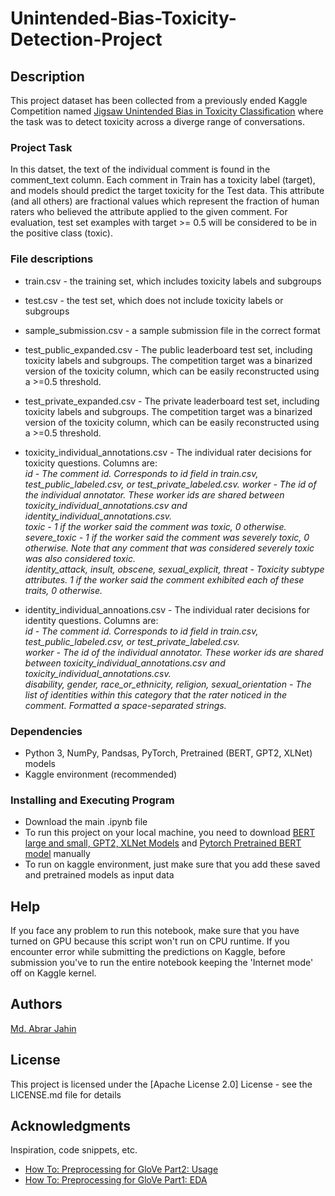# Unintended-Bias-Toxicity-Detection-Project

## Description

This project dataset has been collected from a previously ended Kaggle Competition named [Jigsaw Unintended Bias in Toxicity Classification](https://www.kaggle.com/c/jigsaw-unintended-bias-in-toxicity-classification/data) where the task was to detect toxicity across a diverge range of conversations.

### Project Task
In this datset, the text of the individual comment is found in the comment_text column. Each comment in Train has a toxicity label (target), and models should predict the target toxicity for the Test data. This attribute (and all others) are fractional values which represent the fraction of human raters who believed the attribute applied to the given comment. For evaluation, test set examples with target >= 0.5 will be considered to be in the positive class (toxic).

### File descriptions
* train.csv - the training set, which includes toxicity labels and subgroups
* test.csv - the test set, which does not include toxicity labels or subgroups
* sample_submission.csv - a sample submission file in the correct format

* test_public_expanded.csv - The public leaderboard test set, including toxicity labels and subgroups. The competition target was a binarized version of the toxicity column, which can be easily reconstructed using a >=0.5 threshold.
* test_private_expanded.csv - The private leaderboard test set, including toxicity labels and subgroups. The competition target was a binarized version of the toxicity column, which can be easily reconstructed using a >=0.5 threshold.
* toxicity_individual_annotations.csv - The individual rater decisions for toxicity questions. Columns are:<br>
*id - The comment id. Corresponds to id field in train.csv, test_public_labeled.csv, or test_private_labeled.csv.
worker - The id of the individual annotator. These worker ids are shared between toxicity_individual_annotations.csv and identity_individual_annotations.csv.<br>
toxic - 1 if the worker said the comment was toxic, 0 otherwise.<br>
severe_toxic - 1 if the worker said the comment was severely toxic, 0 otherwise. Note that any comment that was considered severely toxic was also considered toxic.<br>
identity_attack, insult, obscene, sexual_explicit, threat - Toxicity subtype attributes. 1 if the worker said the comment exhibited each of these traits, 0 otherwise.<br>*
* identity_individual_annoations.csv - The individual rater decisions for identity questions. Columns are:<br>
*id - The comment id. Corresponds to id field in train.csv, test_public_labeled.csv, or test_private_labeled.csv.<br>
worker - The id of the individual annotator. These worker ids are shared between toxicity_individual_annotations.csv and toxicity_individual_annotations.csv.<br>
disability, gender, race_or_ethnicity, religion, sexual_orientation - The list of identities within this category that the rater noticed in the comment. Formatted a space-separated strings.<br>*

### Dependencies

* Python 3, NumPy, Pandsas, PyTorch, Pretrained (BERT, GPT2, XLNet) models
* Kaggle environment (recommended)

### Installing and Executing Program

* Download the main .ipynb file
* To run this project on your local machine, you need to download [BERT large and small, GPT2, XLNet Models](https://www.kaggle.com/haqishen/jigsawmodels) and [Pytorch Pretrained BERT model](https://www.kaggle.com/haqishen/pytorchpretrainedberthaqishen) manually
* To run on kaggle environment, just make sure that you add these saved and pretrained models as input data


## Help

If you face any problem to run this notebook, make sure that you have turned on GPU because this script won't run on CPU runtime. If you encounter error while submitting the predictions on Kaggle, before submission you've to run the entire notebook keeping the 'Internet mode' off on Kaggle kernel.

## Authors

[Md. Abrar Jahin](https://www.linkedin.com/in/md-abrar-jahin-9a026018b/)

## License

This project is licensed under the [Apache License 2.0] License - see the LICENSE.md file for details

## Acknowledgments

Inspiration, code snippets, etc.
* [How To: Preprocessing for GloVe Part2: Usage](https://www.kaggle.com/christofhenkel/how-to-preprocessing-for-glove-part2-usage)
* [How To: Preprocessing for GloVe Part1: EDA](https://www.kaggle.com/christofhenkel/how-to-preprocessing-for-glove-part1-eda)

